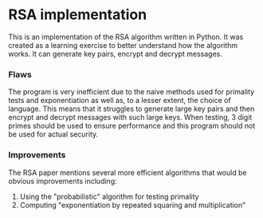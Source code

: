 # RSA implementation

This is an implementation of the RSA algorithm written in Python. It was created
as a learning exercise to better understand how the algorithm works. It can
generate key pairs, encrypt and decrypt messages.

### Flaws

The program is very inefficient due to the naive methods used for primality
tests and exponentiation as well as, to a lesser extent, the choice of language.
This means that it struggles to generate large key pairs and then encrypt and
decrypt messages with such large keys. When testing, 3 digit primes should be
used to ensure performance and this program should not be used for actual
security.

### Improvements

The RSA paper mentions several more efficient algorithms that would be obvious
improvements including:
1. Using the "probabilistic" algorithm for testing primality
2. Computing "exponentiation by repeated squaring and multiplication"
